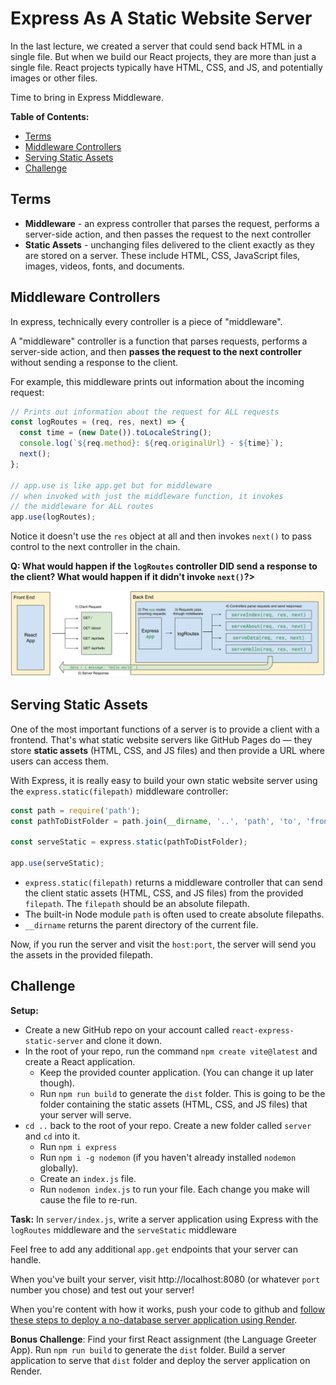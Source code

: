 # Express As A Static Website Server

In the last lecture, we created a server that could send back HTML in a single file. But when we build our React projects, they are more than just a single file. React projects typically have HTML, CSS, and JS, and potentially images or other files.

Time to bring in Express Middleware.

**Table of Contents:**
- [Terms](#terms)
- [Middleware Controllers](#middleware-controllers)
- [Serving Static Assets](#serving-static-assets)
- [Challenge](#challenge)

## Terms

* **Middleware** - an express controller that parses the request, performs a server-side action, and then passes the request to the next controller
* **Static Assets** - unchanging files delivered to the client exactly as they are stored on a server. These include HTML, CSS, JavaScript files, images, videos, fonts, and documents.


## Middleware Controllers

In express, technically every controller is a piece of "middleware".

A "middleware" controller is a function that parses requests, performs a server-side action, and then **passes the request to the next controller** without sending a response to the client.

For example, this middleware prints out information about the incoming request:

```js
// Prints out information about the request for ALL requests
const logRoutes = (req, res, next) => {
  const time = (new Date()).toLocaleString();
  console.log(`${req.method}: ${req.originalUrl} - ${time}`);
  next();
};

// app.use is like app.get but for middleware
// when invoked with just the middleware function, it invokes
// the middleware for ALL routes
app.use(logRoutes);
```

Notice it doesn't use the `res` object at all and then invokes `next()` to pass control to the next controller in the chain.

**Q: What would happen if the `logRoutes` controller DID send a response to the client? What would happen if it didn't invoke `next()`?>**

![](./images/express-middleware.svg)


## Serving Static Assets

One of the most important functions of a server is to provide a client with a frontend. That's what static website servers like GitHub Pages do — they store **static assets** (HTML, CSS, and JS files) and then provide a URL where users can access them.

With Express, it is really easy to build your own static website server using the `express.static(filepath)` middleware controller:

```js
const path = require('path');
const pathToDistFolder = path.join(__dirname, '..', 'path', 'to', 'frontend', 'dist')

const serveStatic = express.static(pathToDistFolder);

app.use(serveStatic);
```

* `express.static(filepath)` returns a middleware controller that can send the client static assets (HTML, CSS, and JS files) from the provided `filepath`. The `filepath` should be an absolute filepath.
* The built-in Node module `path` is often used to create absolute filepaths.
* `__dirname` returns the parent directory of the current file.

Now, if you run the server and visit the `host:port`, the server will send you the assets in the provided filepath.

## Challenge

**Setup:**
* Create a new GitHub repo on your account called `react-express-static-server` and clone it down.
* In the root of your repo, run the command `npm create vite@latest` and create a React application.
  * Keep the provided counter application. (You can change it up later though).
  * Run `npm run build` to generate the `dist` folder. This is going to be the folder containing the static assets (HTML, CSS, and JS files) that your server will serve.
* `cd ..` back to the root of your repo. Create a new folder called `server` and `cd` into it.
  * Run `npm i express`
  * Run `npm i -g nodemon` (if you haven't already installed `nodemon` globally).
  * Create an `index.js` file.
  * Run `nodemon index.js` to run your file. Each change you make will cause the file to re-run.

**Task:**
In `server/index.js`, write a server application using Express with the `logRoutes` middleware and the `serveStatic` middleware

Feel free to add any additional `app.get` endpoints that your server can handle.

When you've built your server, visit http://localhost:8080 (or whatever `port` number you chose) and test out your server!

When you're content with how it works, push your code to github and [follow these steps to deploy a no-database server application using Render](https://github.com/The-Marcy-Lab-School/render-deployment-instructions).

**Bonus Challenge**: Find your first React assignment (the Language Greeter App). Run `npm run build` to generate the `dist` folder. Build a server application to serve that `dist` folder and deploy the server application on Render.